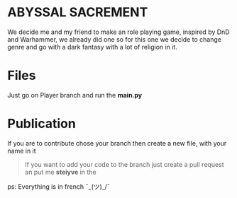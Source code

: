 # ABYSSAL SACREMENT 

We decide me and my friend to make an role playing game, inspired by DnD and Warhammer, we already did one so for this one we decide to change genre and go with a dark fantasy with a lot of religion in it.



# Files

Just go on Player branch and run the **main.py** 

# Publication

If you are to contribute chose your branch then create a new file, with your name in it

> If you want to add your code to the branch just create a pull request an put me **steiyve** in the 

ps: Everything is in french ¯\_(ツ)_/¯
